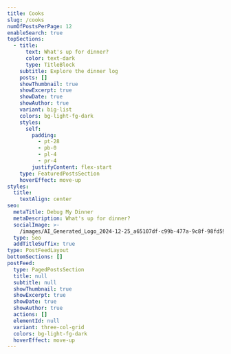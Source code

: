 ```yaml
---
title: Cooks
slug: /cooks
numOfPostsPerPage: 12
enableSearch: true
topSections:
  - title:
      text: What's up for dinner?
      color: text-dark
      type: TitleBlock
    subtitle: Explore the dinner log
    posts: []
    showThumbnail: true
    showExcerpt: true
    showDate: true
    showAuthor: true
    variant: big-list
    colors: bg-light-fg-dark
    styles:
      self:
        padding:
          - pt-28
          - pb-0
          - pl-4
          - pr-4
        justifyContent: flex-start
    type: FeaturedPostsSection
    hoverEffect: move-up
styles:
  title:
    textAlign: center
seo:
  metaTitle: Debug My Dinner
  metaDescription: What's up for dinner?
  socialImage: >-
    /images/AI_Generated_Logo_2024-12-25_a65107df-c99b-477a-9c8f-98fd59c7c3b4.jpg
  type: Seo
  addTitleSuffix: true
type: PostFeedLayout
bottomSections: []
postFeed:
  type: PagedPostsSection
  title: null
  subtitle: null
  showThumbnail: true
  showExcerpt: true
  showDate: true
  showAuthor: true
  actions: []
  elementId: null
  variant: three-col-grid
  colors: bg-light-fg-dark
  hoverEffect: move-up
---
```

